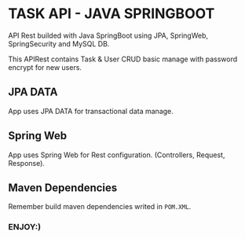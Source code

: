 # TASK API - JAVA SPRINGBOOT

API Rest builded with Java SpringBoot using JPA, SpringWeb, SpringSecurity and MySQL DB.

This APIRest contains Task & User CRUD basic manage with password encrypt for new users.

## JPA DATA

App uses JPA DATA for transactional data manage.

## Spring Web

App uses Spring Web for Rest configuration. (Controllers, Request, Response).

## Maven Dependencies

Remember build maven dependencies writed in ``POM.XML``.

### ENJOY:)
